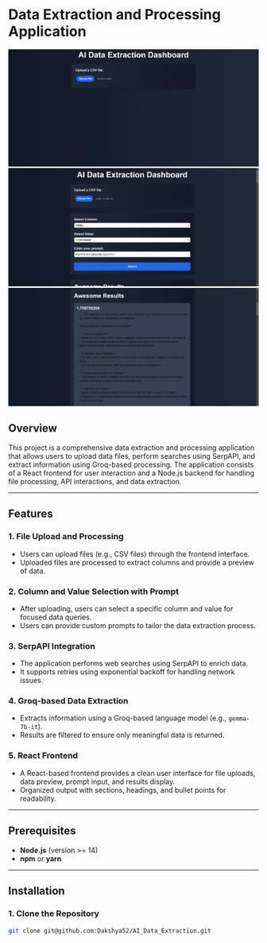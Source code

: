 # Data Extraction and Processing Application

![](./images/image.png)
![AI Data Extraction Dashboard](./images/image2.png)
![AI Data Extraction Dashboard](./images/image3.png)

## Overview

This project is a comprehensive data extraction and processing application that allows users to upload data files, perform searches using SerpAPI, and extract information using Groq-based processing. The application consists of a React frontend for user interaction and a Node.js backend for handling file processing, API interactions, and data extraction.

---

## Features

### 1. File Upload and Processing
- Users can upload files (e.g., CSV files) through the frontend interface.
- Uploaded files are processed to extract columns and provide a preview of data.

### 2. Column and Value Selection with Prompt
- After uploading, users can select a specific column and value for focused data queries.
- Users can provide custom prompts to tailor the data extraction process.

### 3. SerpAPI Integration
- The application performs web searches using SerpAPI to enrich data.
- It supports retries using exponential backoff for handling network issues.

### 4. Groq-based Data Extraction
- Extracts information using a Groq-based language model (e.g., `gemma-7b-it`).
- Results are filtered to ensure only meaningful data is returned.

### 5. React Frontend
- A React-based frontend provides a clean user interface for file uploads, data preview, prompt input, and results display.
- Organized output with sections, headings, and bullet points for readability.

---

## Prerequisites
- **Node.js** (version >= 14)
- **npm** or **yarn**

---

## Installation

### 1. Clone the Repository

```bash
git clone git@github.com:Dakshya52/AI_Data_Extraction.git
